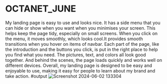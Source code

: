 # OCTANET_JUNE
My landing page is easy to use and looks nice. It has a side menu that you can hide or show when you want when you minimises your screen. This helps keep the page tidy, especially on small screens. When you click on the menu, it moves smoothly, which looks cool.It provides smooth transitions when you hover on items of navbar. Each part of the page, like the introduction and the buttons you click, is put in the right place to help you find what you need. The pictures, text, and colors all look good together. And behind the scenes, the page loads quickly and works well on different devices. Overall, my landing page is designed to be easy and enjoyable to use, making it easy for people to learn about my brand and take action.
#output
![Screenshot 2024-06-02 133304](https://github.com/satwika473/OCTANET_JUNE/assets/119293563/76825cd8-adbe-4137-82ba-42f299ace0f4)
